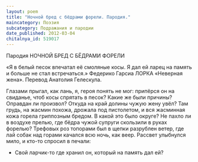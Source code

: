 ```yaml
---
layout: poem
title: "Ночной бред с бёдрами форели. Пародия."
maincategory: Поэзия
subcategory: Подражания и пародии
date_published: 2012-03-04
chitalnya_id: 519017
---
```




Пародия
НОЧНОЙ БРЕД С БЁДРАМИ ФОРЕЛИ

«Я в белый песок впечатал
её смоляные косы.
Я дал ей ларец на память
и больше не стал встречаться.»
     Федерико Гарсиа ЛОРКА
«Неверная жена».
Перевод Анатолия Гелескула.

Глазами прыгал, как лань, я,
героя понять не мог:
припёрся он на свиданье,
чтоб косы спрятать  в песок?
Какие же были причины?
Оправдан ли произвол?
Откуда на край долины
чужую жену увёл?
Там грудь, на жасмин похожа,
дрожала под пистолетом,
и вся жасминная кожа
горела гриппозным бредом.
В какой это было округе?
Не пахло ли в воздухе прелью,
где бёдра чужой супруги
скользили в руках форелью?
Трефовых роз топорами
был в щепки разрублен ветер,
где лай собак над горами
качался всю ночь, как веер.
Рассвет улыбнулся мило,
и кто-то спросил в печали:
- Свой ларчик-то где хранил он,
который на память дал ей?






